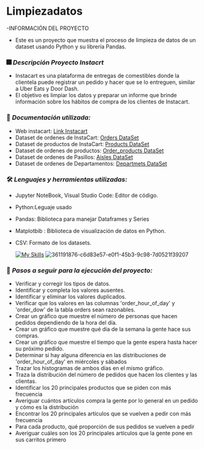 # Limpiezadatos
-INFORMACIÓN DEL PROYECTO
- Este es un proyecto que muestra el proceso de limpieza de datos de un dataset usando Python y su librería Pandas.
### :fireworks: *Descripción Proyecto Instacrt*
- Instacart es una plataforma de entregas de comestibles donde la clientela puede registrar un pedido y hacer que se lo entreguen, similar a Uber Eats y Door Dash.
- El objetivo es limpiar los datos y preparar un informe que brinde información sobre los hábitos de compra de los clientes de Instacart. 


### :page_facing_up: *Documentación utilizada:* 
- Web instacart: [Link Instacart](https://www.instacart.com/?msockid=355bbe027998677511ceaad2787266b3)
- Dataset de ordenes de InstaCart: [Orders DataSet](https://practicum-content.s3.us-west-1.amazonaws.com/new-markets/Data_Refactored_2_sprint/datasets/instacart_orders.csv)
- Dataset de productos de InstaCart: [Products DataSet](https://practicum-content.s3.us-west-1.amazonaws.com/new-markets/Data_Refactored_2_sprint/datasets/products.csv)
- Dataset de ordenes de productos: [Order_products DataSet](https://practicum-content.s3.us-west-1.amazonaws.com/new-markets/Data_Refactored_2_sprint/order_products.csv.zip)
- Dataset de ordenes de Pasillos: [Aisles DataSet](https://practicum-content.s3.us-west-1.amazonaws.com/new-markets/Data_Refactored_2_sprint/datasets/aisles.csv)
- Dataset de ordenes de Departamentos: [Departmets DataSet](https://practicum-content.s3.us-west-1.amazonaws.com/new-markets/Data_Refactored_2_sprint/datasets/departments.csv)


### 🛠️ *Lenguajes y herramientas utilizadas:*
<div id="header" align="left">
    
- Jupyter NoteBook, Visual Studio Code: Editor de código.
- Python:Leguaje usado
- Pandas: Biblioteca para manejar Dataframes y Series 
- Matplotbib : Biblioteca de visualización de datos en Python.
- CSV: Formato de los datasets.
  
  [![My Skills](https://skillicons.dev/icons?i=py,github,vscode,windows,powershell)](https://skillicons.dev) ![361191876-c6d83e57-e0f1-45b3-9c98-7d0521f39207](https://github.com/user-attachments/assets/3949cd0b-d42d-4bf9-95b4-7170a7155de1)

</a>

### :paw_prints: *Pasos a seguir para la ejecución del proyecto:* 
- Verificar y corregir los tipos de datos.
- Identificar y completa los valores ausentes.
- Identificar y eliminar los valores duplicados.
- Verificar que los valores en las columnas 'order_hour_of_day' y 'order_dow' de la tabla orders sean razonables.
- Crear un gráfico que muestre el número de personas que hacen pedidos dependiendo de la hora del día.
- Crear un gráfico que muestre qué día de la semana la gente hace sus compras.
- Crear un gráfico que muestre el tiempo que la gente espera hasta hacer su próximo pedido.
- Determinar si hay alguna diferencia en las distribuciones de 'order_hour_of_day' en miércoles y sábados
- Trazar los histogramas de ambos días en el mismo gráfico.
- Traza la distribución del número de pedidos que hacen los clientes y las clientas.
- Identificar los 20 principales productos que se piden con más frecuencia
- Averiguar cuántos artículos compra la gente por lo general en un pedido y cómo es la distribución
- Encontrar los 20 principales artículos que se vuelven a pedir con más frecuencia
- Para cada producto, qué proporción de sus pedidos se vuelven a pedir
- Averiguar cuáles son los 20 principales artículos que la gente pone en sus carritos primero
